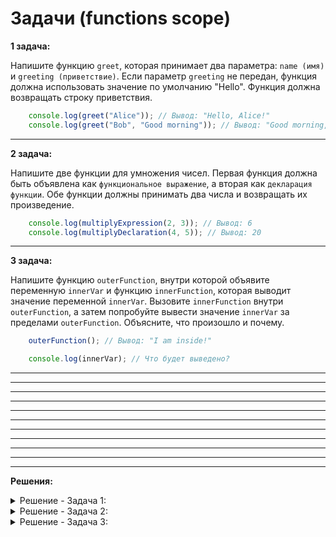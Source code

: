 # Задачи (functions scope)

**1 задача:**

Напишите функцию `greet`, которая принимает два параметра: `name (имя)` и `greeting (приветствие)`. Если параметр `greeting` не передан, функция должна использовать значение по умолчанию "Hello". Функция должна возвращать строку приветствия.

```JavaScript
    console.log(greet("Alice")); // Вывод: "Hello, Alice!"
    console.log(greet("Bob", "Good morning")); // Вывод: "Good morning, Bob!"
```

<hr/>

**2 задача:**

Напишите две функции для умножения чисел. Первая функция должна быть объявлена как `функциональное выражение`, а вторая как `декларация функции`. Обе функции должны принимать два числа и возвращать их произведение.

```JavaScript
    console.log(multiplyExpression(2, 3)); // Вывод: 6
    console.log(multiplyDeclaration(4, 5)); // Вывод: 20
```

<hr/>

**3 задача:**

Напишите функцию `outerFunction`, внутри которой объявите переменную `innerVar` и функцию `innerFunction`, которая выводит значение переменной `innerVar`. Вызовите `innerFunction` внутри `outerFunction`, а затем попробуйте вывести значение `innerVar` за пределами `outerFunction`. Объясните, что произошло и почему.

```JavaScript
    outerFunction(); // Вывод: "I am inside!"

    console.log(innerVar); // Что будет выведено?
```

<hr/>


<hr/>
<hr/>
<hr/>
<hr/>
<hr/>
<hr/>
<hr/>
<hr/>
<hr/>
<hr/>

**Решения:**

<details>
    <summary>Решение - Задача 1: </summary>

```
    function greet(name, greet = "Hello") {
        return `${greet}, ${name}!`;
    }
```
</details>

<details>
    <summary>Решение - Задача 2: </summary>

```
    const multiplyExpression = function(a, b) {
        return a * b;
    };

    function multiplyDeclaration(a, b) {
        return a * b;
    }
```
</details>

<details>
    <summary>Решение - Задача 3: </summary>

```
function outerFunction() {
    const innerVar = "I am inside!";
    
    function innerFunction() {
        console.log(innerVar);
    }
    
    innerFunction();
}
```
</details>
